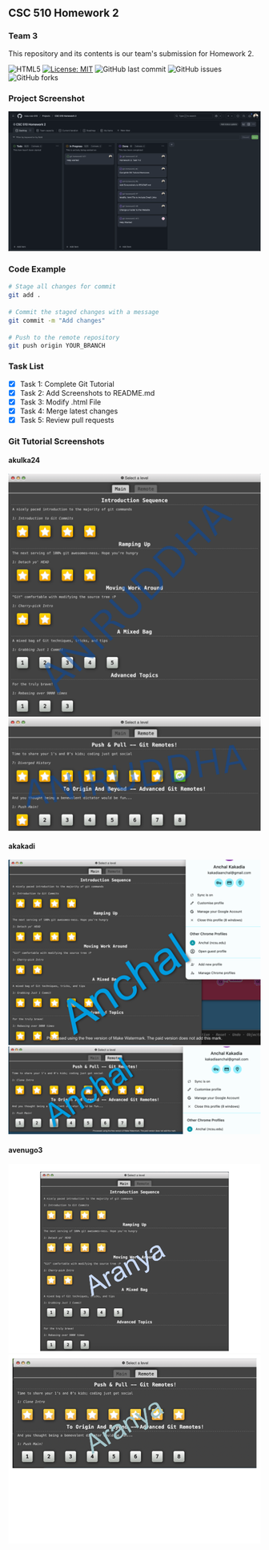 ## CSC 510 Homework 2

### Team 3

This repository and its contents is our team's submission for Homework 2. 

![HTML5](https://img.shields.io/badge/html5-%23E34F26.svg?style=for-the-badge&logo=html5&logoColor=white) 
[![License: MIT](https://img.shields.io/badge/License-MIT-yellow.svg)](https://opensource.org/licenses/MIT)
![GitHub last commit](https://img.shields.io/github/last-commit/ncsu-csc-510/git-homework2)
![GitHub issues](https://img.shields.io/github/issues/ncsu-csc-510/git-homework2)
![GitHub forks](https://img.shields.io/github/forks/ncsu-csc-510/git-homework2)

### Project Screenshot

<img src="https://github.com/ncsu-csc-510/git-homework2/blob/main/img/ProjectSS.png"/>


### Code Example 

```sh
# Stage all changes for commit
git add .

# Commit the staged changes with a message
git commit -m "Add changes"

# Push to the remote repository
git push origin YOUR_BRANCH
```

### Task List

- [x] Task 1: Complete Git Tutorial
- [x] Task 2: Add Screenshots to README.md
- [x] Task 3: Modify .html File
- [x] Task 4: Merge latest changes
- [x] Task 5: Review pull requests

### Git Tutorial Screenshots

#### akulka24

<img src="https://github.com/ncsu-csc-510/git-homework2/blob/main/img/screenshot1.png"/>

<img src="https://github.com/ncsu-csc-510/git-homework2/blob/main/img/screenshot2.png"/>

#### akakadi

<img src="https://github.com/ncsu-csc-510/git-homework2/blob/main/img/Main_SS.png"/>

<img src="https://github.com/ncsu-csc-510/git-homework2/blob/main/img/Remote_SS.png"/>

#### avenugo3

<img src="https://github.com/ncsu-csc-510/git-homework2/blob/main/img/Screenshot%202.png"/>

<img src="https://github.com/ncsu-csc-510/git-homework2/blob/main/img/Screenshot%201.png"/>